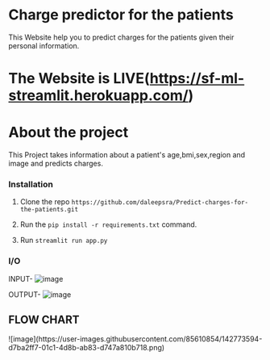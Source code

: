 # Charge predictor for the patients 
This Website help you to predict charges for the patients given their personal information.

# The Website is LIVE(https://sf-ml-streamlit.herokuapp.com/)


# About the project

This Project takes information about a patient's age,bmi,sex,region and image and predicts charges.

### Installation 

1. Clone the repo ```https://github.com/daleepsra/Predict-charges-for-the-patients.git```

2. Run the ```pip install -r requirements.txt``` command.

3. Run ```streamlit run app.py```


### I/O
INPUT-
![image](https://user-images.githubusercontent.com/85610854/142770441-321268db-bd84-463c-aded-6a273465d2dd.png)

OUTPUT-
![image](https://user-images.githubusercontent.com/85610854/142770465-4559fd6e-32f0-49d8-9f35-adecfb9f3f0b.png)


<h2> FLOW CHART </h2>
![image](https://user-images.githubusercontent.com/85610854/142773594-d7ba2ff7-01c1-4d8b-ab83-d747a810b718.png)
